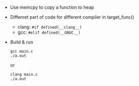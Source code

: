 - Use memcpy to copy a function to heap

- Diffenret part of code for different compiler in target_func()
  - clang: `#if defined(__clang__)`
  - gcc: `#elif defined(__GNUC__)`


- Build & run
  ```
  gcc main.c
  ./a.out
  ```
  or
  ```
  clang main.c
  ./a.out
  ```
